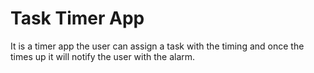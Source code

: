 # Task Timer App
 It is a timer app the user can assign a task with the timing and once the times up it will notify the user with the alarm.
